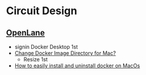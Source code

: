 # Circuit Design  

## [OpenLane](https://github.com/The-OpenROAD-Project/OpenLane#setting-up-openlane)  

* signin Docker Desktop 1st  
* [Change Docker Image Directory for Mac?](https://forums.docker.com/t/change-docker-image-directory-for-mac/18891/13)  
  * Resize 1st  
* [How to easily install and uninstall docker on MacOs](https://stackoverflow.com/questions/44346109/how-to-easily-install-and-uninstall-docker-on-macos)  
